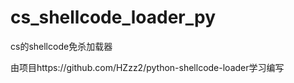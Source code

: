 # cs_shellcode_loader_py
cs的shellcode免杀加载器

由项目https://github.com/HZzz2/python-shellcode-loader学习编写
